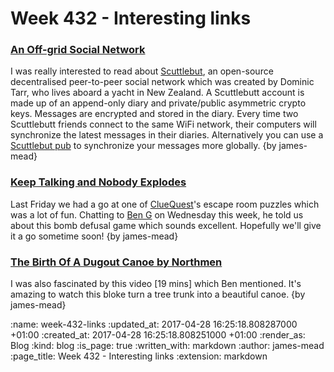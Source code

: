 Week 432 - Interesting links
============================

### [An Off-grid Social Network](https://staltz.com/an-off-grid-social-network.html)

I was really interested to read about [Scuttlebut][], an open-source decentralised peer-to-peer social network which was created by Dominic Tarr, who lives aboard a yacht in New Zealand. A Scuttlebutt account is made up of an append-only diary and private/public asymmetric crypto keys. Messages are encrypted and stored in the diary. Every time two Scuttlebutt friends connect to the same WiFi network, their computers will synchronize the latest messages in their diaries. Alternatively you can use a [Scuttlebut pub][] to synchronize your messages more globally. {by james-mead}

[Scuttlebut]: https://www.scuttlebutt.nz/
[Scuttlebut pub]: https://github.com/staltz/easy-ssb-pub


### [Keep Talking and Nobody Explodes](http://www.keeptalkinggame.com/)

Last Friday we had a go at one of [ClueQuest][]'s escape room puzzles which was a lot of fun. Chatting to [Ben G][] on Wednesday this week, he told us about this bomb defusal game which sounds excellent. Hopefully we'll give it a go sometime soon! {by james-mead}

[Ben G]: https://twitter.com/beng
[ClueQuest]: https://cluequest.co.uk/


### [The Birth Of A Dugout Canoe by Northmen](https://vimeo.com/207763253)

I was also fascinated by this video [19 mins] which Ben mentioned. It's amazing to watch this bloke turn a tree trunk into a beautiful canoe. {by james-mead}

:name: week-432-links
:updated_at: 2017-04-28 16:25:18.808287000 +01:00
:created_at: 2017-04-28 16:25:18.808251000 +01:00
:render_as: Blog
:kind: blog
:is_page: true
:written_with: markdown
:author: james-mead
:page_title: Week 432 - Interesting links
:extension: markdown
